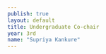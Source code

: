 ```yaml
---
publish: true
layout: default
title: Undergraduate Co-chair
year: 3rd
name: "Supriya Kankure"
---
```


